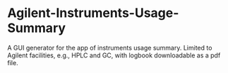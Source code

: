 # Agilent-Instruments-Usage-Summary
A GUI generator for the app of instruments usage summary. Limited to Agilent facilities, e.g., HPLC and GC, with logbook downloadable as a pdf file.
